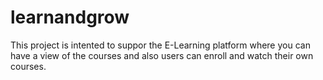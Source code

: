 # learnandgrow

This project is intented to suppor the E-Learning platform where you can have a view of the courses and also users can enroll and watch their own courses.
